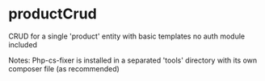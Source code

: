 # productCrud
CRUD for a single 'product' entity with basic templates 
no auth module included

Notes:
Php-cs-fixer is installed in a separated 'tools' directory with its own composer file (as recommended)
